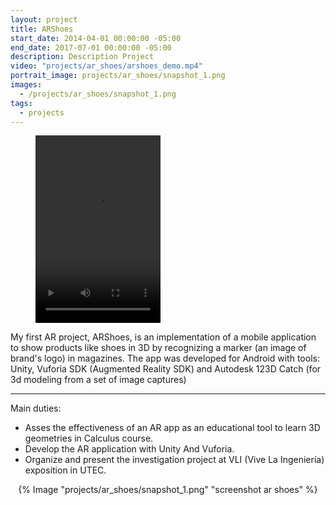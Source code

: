 ```yaml
---
layout: project
title: ARShoes
start_date: 2014-04-01 00:00:00 -05:00
end_date: 2017-07-01 00:00:00 -05:00
description: Description Project
video: "projects/ar_shoes/arshoes_demo.mp4"
portrait_image: projects/ar_shoes/snapshot_1.png
images:
  - /projects/ar_shoes/snapshot_1.png
tags:
  - projects
---
```



<figure class="video_container" align="left">
  <video controls="true" allowfullscreen="true" width="200px" height="300px">
    <source src="/projects/ar_shoes/arshoes_demo.mp4" type="video/mp4">
  </video>
</figure>

My first AR project, ARShoes, is an implementation of a mobile application to show products like shoes in 3D by recognizing a marker (an image of brand's logo) in magazines. The app was developed for Android with tools: Unity, Vuforia SDK (Augmented Reality SDK) and Autodesk 123D Catch (for 3d modeling from a set of image captures)

<hr/>

Main duties:

- Asses the effectiveness of an AR app as an educational tool to learn 3D geometries in Calculus course.
- Develop the AR application with Unity And Vuforia.
- Organize and present the investigation project at VLI (Vive La Ingeniería) exposition in UTEC. 

<p align="center">
  {% Image "projects/ar_shoes/snapshot_1.png" "screenshot ar shoes" %}
</p>

